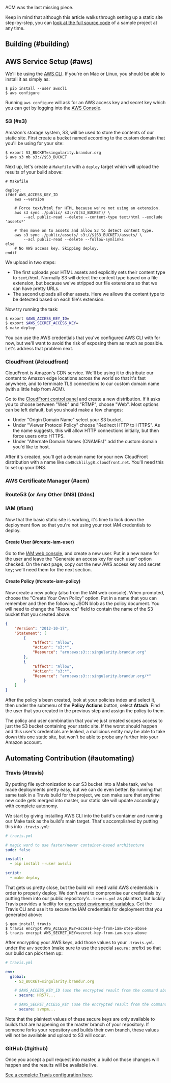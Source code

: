 ACM was the last missing piece.

Keep in mind that although this article walks through setting up a static site
step-by-step, you can [look at the full source code][singularity] of a sample
project at any time.

## Building (#building)

## AWS Service Setup (#aws)

We'll be using the [AWS CLI][aws-cli]. If you're on Mac or Linux, you should be
able to install it as simply as:

```
$ pip install --user awscli
$ aws configure
```

Running `aws configure` will ask for an AWS access key and secret key which you
can get by logging into the [AWS Console][aws-console].

### S3 (#s3)

Amazon's storage system, S3, will be used to store the contents of our static
site. First create a bucket named according to the custom domain that you'll be
using for your site:

```
$ export S3_BUCKET=singularity.brandur.org
$ aws s3 mb s3://$S3_BUCKET
```

Next up, let's create a `Makefile` with a `deploy` target which will upload the
results of your build above:

``` make
# Makefile

deploy:
ifdef AWS_ACCESS_KEY_ID
	aws --version

	# Force text/html for HTML because we're not using an extension.
	aws s3 sync ./public/ s3://$(S3_BUCKET)/ \
        --acl public-read --delete --content-type text/html --exclude 'assets*'

	# Then move on to assets and allow S3 to detect content type.
	aws s3 sync ./public/assets/ s3://$(S3_BUCKET)/assets/ \
        --acl public-read --delete --follow-symlinks
else
	# No AWS access key. Skipping deploy.
endif
```

We upload in two steps:

* The first uploads your HTML assets and explicitly sets their content type to
  `text/html`. Normally S3 will detect the content type based on a file
  extension, but because we've stripped our file extensions so that we can have
  pretty URLs.
* The second uploads all other assets. Here we allows the content type to be
  detected based on each file's extension.

Now try running the task:

``` sh
$ export $AWS_ACCESS_KEY_ID=
$ export $AWS_SECRET_ACCESS_KEY=
$ make deploy
```

You can use the AWS credentials that you've configured AWS CLI with for now,
but we'll want to avoid the risk of exposing them as much as possible. Let's
address that problem next.

### CloudFront (#cloudfront)

CloudFront is Amazon's CDN service. We'll be using it to distribute our content
to Amazon edge locations across the world so that it's fast anywhere, and to
terminate TLS connections to our custom domain name (with a little help from
ACM).

Go to the [CloudFront control panel][cloudfront-console] and create a new
distribution. If it asks you to choose between "Web" and "RTMP", choose "Web".
Most options can be left default, but you should make a few changes:

* Under "Origin Domain Name" select your S3 bucket.
* Under "Viewer Protocol Policy" choose "Redirect HTTP to HTTPS". As the name
  suggests, this will allow HTTP connections initially, but then force users
  onto HTTPS.
* Under "Alternate Domain Names (CNAMEs)" add the custom domain you'd like to
  host.

After it's created, you'll get a domain name for your new CloudFront
distribution with a name like `da48dchlilyg8.cloudfront.net`. You'll need this
to set up your DNS.

### AWS Certificate Manager (#acm)

### Route53 (or Any Other DNS) (#dns)

### IAM (#iam)

Now that the basic static site is working, it's time to lock down the
deployment flow so that you're not using your root IAM credentials to deploy.

#### Create User (#create-iam-user)

Go to the [IAM web console][iam-console], and create a new user. Put in a new
name for the user and leave the "Generate an access key for each user" option
checked. On the next page, copy out the new AWS access key and secret key;
we'll need them for the next section.

#### Create Policy (#create-iam-policy)

Now create a new policy (also from the IAM web console). When prompted, choose
the "Create Your Own Policy" option. Put in a name that you can remember and
then the following JSON blob as the policy document. You will need to change
the "Resource" field to contain the name of the S3 bucket that you created
above.

``` json
{
    "Version": "2012-10-17",
    "Statement": [
        {
            "Effect": "Allow",
            "Action": "s3:*",
            "Resource": "arn:aws:s3:::singularity.brandur.org"
        },
        {
            "Effect": "Allow",
            "Action": "s3:*",
            "Resource": "arn:aws:s3:::singularity.brandur.org/*"
        }
    ]
}
```

After the policy's been created, look at your policies index and select it,
then under the submenu of the **Policy Actions** button, select **Attach**.
Find the user that you created in the previous step and assign the policy to
them.

The policy and user combination that you've just created scopes access to just
the S3 bucket containing your static site. If the worst should happen and this
user's credentials are leaked, a malicious entity may be able to take down this
one static site, but won't be able to probe any further into your Amazon
account.

## Automating Contribution (#automating)

### Travis (#travis)

By putting file sychronization to our S3 bucket into a Make task, we've made
deployments pretty easy, but we can do even better. By running that same task
in a Travis build for the project, we can make sure that anytime new code gets
merged into master, our static site will update accordingly with complete
autonomy.

We start by giving installing AWS CLI into the build's container and running
our Make task as the build's main target. That's accomplished by putting this
into `.travis.yml`:

``` yaml
# travis.yml

# magic word to use faster/newer container-based architecture
sudo: false

install:
  - pip install --user awscli

script:
  - make deploy
 ```

That gets us pretty close, but the build will need valid AWS credentials in
order to properly deploy. We don't want to compromise our credentials by
putting them into our public repository's `.travis.yml` as plaintext, but
luckily Travis provides a facility for [encrypted environment
variables][encrypted-variables]. Get the Travis CLI and use it to secure the
IAM credentials for deployment that you generated above:

```
$ gem install travis
$ travis encrypt AWS_ACCESS_KEY=access-key-from-iam-step-above
$ travis encrypt AWS_SECRET_KEY=secret-key-from-iam-step-above
```

After encrypting your AWS keys, add those values to your `.travis.yml`. under
the `env` section (make sure to use the special `secure:` prefix) so that our
build can pick them up:

``` yaml
# travis.yml

env:
  global:
    - S3_BUCKET=singularity.brandur.org

    # $AWS_ACCESS_KEY_ID (use the encrypted result from the command above)
    - secure: HR577...

    # $AWS_SECRET_ACCESS_KEY (use the encrypted result from the command above)
    - secure: svmpm...
```

Note that the plaintext values of these secure keys are only available to
builds that are happening on the master branch of your repository. If someone
forks your repository and builds their own branch, these values will not be
available and upload to S3 will occur.

### GitHub (#github)

Once you accept a pull request into master, a build on those changes will
happen and the results will be available live.

[See a complete Travis configuration here][travis-yml].

[aws-cli]: https://aws.amazon.com/cli/
[aws-console]: https://aws.amazon.com/console/
[cloudfront-console]: https://console.aws.amazon.com/cloudfront/home
[encrypted-variables]: https://docs.travis-ci.com/user/environment-variables/#Encrypted-Variables
[iam-console]: https://console.aws.amazon.com/iam/home
[singularity]: https://github.com/brandur/singularity
[travis-yml]: https://github.com/brandur/singularity/blob/master/.travis.yml
